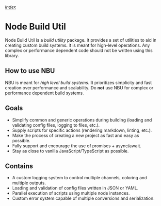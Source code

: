 [*index*](. "index")

# Node Build Util

Node Build Util is a *build utility* package.
It provides a set of utilities to aid in creating custom build systems.
It is meant for high-level operations.
Any complex or performance dependent code should not be written using this library.

## How to use NBU

NBU is meant for *high level build systems*.
It prioritizes simplicity and fast creation over performance and scalability.
Do **not** use NBU for complex or performance dependent build systems.

## Goals

- Simplify common and generic operations during building (loading and validating config files, logging to files, etc.).
- Supply scripts for specific actions (rendering markdown, linting, etc.).
- Make the process of creating a new project as fast and easy as possible.
- Fully support and encourage the use of promises + async/await.
- Stay as close to vanilla JavaScript/TypeScript as possible.

## Contains

- A custom logging system to control multiple channels, coloring and multiple outputs.
- Loading and validation of config files written in JSON or YAML.
- Parallel execution of scripts using multiple node instances.
- Custom error system capable of multiple conversions and serialization.
